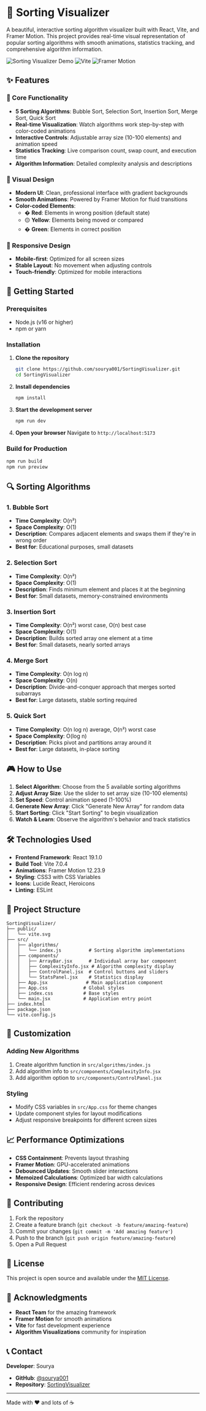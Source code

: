 # 🎯 Sorting Visualizer

A beautiful, interactive sorting algorithm visualizer built with React, Vite, and Framer Motion. This project provides real-time visual representation of popular sorting algorithms with smooth animations, statistics tracking, and comprehensive algorithm information.

![Sorting Visualizer Demo](https://img.shields.io/badge/React-61DAFB?style=for-the-badge&logo=react&logoColor=black)
![Vite](https://img.shields.io/badge/Vite-646CFF?style=for-the-badge&logo=vite&logoColor=white)
![Framer Motion](https://img.shields.io/badge/Framer_Motion-0055FF?style=for-the-badge&logo=framer&logoColor=white)

## ✨ Features

### 🔧 Core Functionality
- **5 Sorting Algorithms**: Bubble Sort, Selection Sort, Insertion Sort, Merge Sort, Quick Sort
- **Real-time Visualization**: Watch algorithms work step-by-step with color-coded animations
- **Interactive Controls**: Adjustable array size (10-100 elements) and animation speed
- **Statistics Tracking**: Live comparison count, swap count, and execution time
- **Algorithm Information**: Detailed complexity analysis and descriptions

### 🎨 Visual Design
- **Modern UI**: Clean, professional interface with gradient backgrounds
- **Smooth Animations**: Powered by Framer Motion for fluid transitions
- **Color-coded Elements**:
  - � **Red**: Elements in wrong position (default state)
  - 🟡 **Yellow**: Elements being moved or compared
  - � **Green**: Elements in correct position

### 📱 Responsive Design
- **Mobile-first**: Optimized for all screen sizes
- **Stable Layout**: No movement when adjusting controls
- **Touch-friendly**: Optimized for mobile interactions

## 🚀 Getting Started

### Prerequisites
- Node.js (v16 or higher)
- npm or yarn

### Installation

1. **Clone the repository**
   ```bash
   git clone https://github.com/sourya001/SortingVisualizer.git
   cd SortingVisualizer
   ```

2. **Install dependencies**
   ```bash
   npm install
   ```

3. **Start the development server**
   ```bash
   npm run dev
   ```

4. **Open your browser**
   Navigate to `http://localhost:5173`

### Build for Production
```bash
npm run build
npm run preview
```

## 🔍 Sorting Algorithms

### 1. **Bubble Sort**
- **Time Complexity**: O(n²)
- **Space Complexity**: O(1)
- **Description**: Compares adjacent elements and swaps them if they're in wrong order
- **Best for**: Educational purposes, small datasets

### 2. **Selection Sort**
- **Time Complexity**: O(n²)
- **Space Complexity**: O(1)
- **Description**: Finds minimum element and places it at the beginning
- **Best for**: Small datasets, memory-constrained environments

### 3. **Insertion Sort**
- **Time Complexity**: O(n²) worst case, O(n) best case
- **Space Complexity**: O(1)
- **Description**: Builds sorted array one element at a time
- **Best for**: Small datasets, nearly sorted arrays

### 4. **Merge Sort**
- **Time Complexity**: O(n log n)
- **Space Complexity**: O(n)
- **Description**: Divide-and-conquer approach that merges sorted subarrays
- **Best for**: Large datasets, stable sorting required

### 5. **Quick Sort**
- **Time Complexity**: O(n log n) average, O(n²) worst case
- **Space Complexity**: O(log n)
- **Description**: Picks pivot and partitions array around it
- **Best for**: Large datasets, in-place sorting

## 🎮 How to Use

1. **Select Algorithm**: Choose from the 5 available sorting algorithms
2. **Adjust Array Size**: Use the slider to set array size (10-100 elements)
3. **Set Speed**: Control animation speed (1-100%)
4. **Generate New Array**: Click "Generate New Array" for random data
5. **Start Sorting**: Click "Start Sorting" to begin visualization
6. **Watch & Learn**: Observe the algorithm's behavior and track statistics

## 🛠️ Technologies Used

- **Frontend Framework**: React 19.1.0
- **Build Tool**: Vite 7.0.4
- **Animations**: Framer Motion 12.23.9
- **Styling**: CSS3 with CSS Variables
- **Icons**: Lucide React, Heroicons
- **Linting**: ESLint

## 📁 Project Structure

```
SortingVisualizer/
├── public/
│   └── vite.svg
├── src/
│   ├── algorithms/
│   │   └── index.js          # Sorting algorithm implementations
│   ├── components/
│   │   ├── ArrayBar.jsx      # Individual array bar component
│   │   ├── ComplexityInfo.jsx # Algorithm complexity display
│   │   ├── ControlPanel.jsx  # Control buttons and sliders
│   │   └── StatsPanel.jsx    # Statistics display
│   ├── App.jsx              # Main application component
│   ├── App.css             # Global styles
│   ├── index.css           # Base styles
│   └── main.jsx            # Application entry point
├── index.html
├── package.json
└── vite.config.js
```

## 🔧 Customization

### Adding New Algorithms
1. Create algorithm function in `src/algorithms/index.js`
2. Add algorithm info to `src/components/ComplexityInfo.jsx`
3. Add algorithm option to `src/components/ControlPanel.jsx`

### Styling
- Modify CSS variables in `src/App.css` for theme changes
- Update component styles for layout modifications
- Adjust responsive breakpoints for different screen sizes

## 📈 Performance Optimizations

- **CSS Containment**: Prevents layout thrashing
- **Framer Motion**: GPU-accelerated animations
- **Debounced Updates**: Smooth slider interactions
- **Memoized Calculations**: Optimized bar width calculations
- **Responsive Design**: Efficient rendering across devices

## 🤝 Contributing

1. Fork the repository
2. Create a feature branch (`git checkout -b feature/amazing-feature`)
3. Commit your changes (`git commit -m 'Add amazing feature'`)
4. Push to the branch (`git push origin feature/amazing-feature`)
5. Open a Pull Request

## 📄 License

This project is open source and available under the [MIT License](LICENSE).

## 🙏 Acknowledgments

- **React Team** for the amazing framework
- **Framer Motion** for smooth animations
- **Vite** for fast development experience
- **Algorithm Visualizations** community for inspiration

## 📞 Contact

**Developer**: Sourya
- **GitHub**: [@sourya001](https://github.com/sourya001)
- **Repository**: [SortingVisualizer](https://github.com/sourya001/SortingVisualizer)

---

Made with ❤️ and lots of ☕
